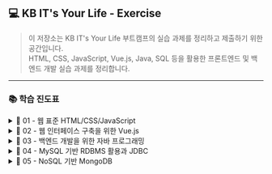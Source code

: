 ## 💻 KB IT's Your Life - Exercise

> 이 저장소는 KB IT's Your Life 부트캠프의 실습 과제를 정리하고 제출하기 위한 공간입니다.  
> HTML, CSS, JavaScript, Vue.js, Java, SQL 등을 활용한
> 프론트엔드 및 백엔드 개발 실습 과제를 정리합니다.  


---

### 📚 학습 진도표

<details>
<summary>📕 01 - 웹 표준 HTML/CSS/JavaScript</summary>
<br>

| 항목                      | 기본 디렉토리     | 제출 | 심화 디렉토리     | 제출 |
|---------------------------|-------------------|:----:|-------------------|:----:|
| 01 HTML 기본 태그         | `01_HTML(기본)`   | ✅   | `01_HTML(심화)`   | ✅   |
| 02 입력 양식 및 구조 태그 | `02_HTML(기본)`   | ✅   | `02_HTML(심화)`   | ✅   |
| 03 CSS 기초, 속성         | `03_CSS(기본)`    | ✅   | `03_CSS(심화)`    | ✅   |
| 04 레이아웃, 반응형 웹    | `04_CSS(기본)`    | ✅   | `04_CSS(심화)`    | ✅   |
| 05 자바스크립트 기본 문법 | `05_JS(기본)`     | ✅   | `05_JS(심화)`     | ✅   |
| 06 문서 객체 모델         | `06_DOM(기본)`    | ✅   | `06_DOM(심화)`    | ✅   |

</details>

<details>
<summary>📙 02 - 웹 인터페이스 구축을 위한 Vue.js</summary>
<br>

| 항목                     | 기본 디렉토리         | 제출 | 심화 디렉토리         | 제출 |
|--------------------------|------------------------|:----:|------------------------|:----:|
| 01 Node.js 기초          | `01_NODE(기본)`        | ✅   | `01_NODE(심화)`        | ✅   |
| ~~02 파일 관리하기~~         | ~~`02_NODE(기본)`~~        | ~~☐~~   | ~~`02_NODE(심화)`~~        | ~~☐~~   |
| 01 개발환경, ES6         | `01_VUE(기본)`         | ✅   | `01_VUE(심화)`         | ✅   |
| 02 템플릿, 디렉티브      | `02_VUE(기본)`         | ✅   | `02_VUE(심화)`         | ✅   |
| 03 인스턴스 & 이벤트     | `03_VUE(기본)`         | ✅   | `03_VUE(심화)`         | ✅   |
| 04 부트스트랩            | `04_BOOTSTRAP(기본)`   | ✅   | `04_BOOTSTRAP(심화)`   | ☐   |
| 05 스타일 처리           | `05_VUE(기본)`         | ✅   | `05_VUE(심화)`         | ✅   |
| 06 단일 파일 컴포넌트    | `06_VUE(기본)`         | ✅   | `06_VUE(심화)`         | ✅   |
| 07 컴포넌트 심화         | `07_VUE(기본)`         | ✅   | `07_VUE(심화)`         | ✅   |
| 08 Composition API       | `08_VUE(기본)`         | ✅   | `08_VUE(심화)`         | ✅   |
| 09 라우팅                | `09_VUE(기본)`         | ✅   | `09_VUE(심화)`         | ✅   |
| 10 Axios                 | `10_VUE(기본)`         | ✅   | `10_VUE(심화)`         | ✅   |
| 11 라우트와 Axios 연동   | `11_VUE(기본)`         | ✅   | `11_VUE(심화)`         | ✅   |
| 12 Pinia 상태 관리       | `12_VUE(기본)`         | ✅   | `12_VUE(심화)`         | ✅   |

</details>

<details>
<summary>📒 03 - 백엔드 개발을 위한 자바 프로그래밍</summary>
<br>

| 항목                                | 기본 디렉토리     | 제출 | 심화 디렉토리     | 제출 |
|-------------------------------------|--------------------|:----:|--------------------|:----:|
| 01 개발환경, 변수, 타입, 연산자     | `01_JAVA(기본)`    | ✅   | `01_JAVA(심화)`    | ✅   |
| 02 조건문, 반복문, 참조타입         | `02_JAVA(기본)`    | ✅   | `02_JAVA(심화)`    | ✅   |
| 03 클래스                           | `03_JAVA(기본)`    | ✅   | `03_JAVA(심화)`    | ✅   |
| 04 상속                             | `04_JAVA(기본)`    | ✅   | `04_JAVA(심화)`    | ✅   |
| 05 인터페이스                       | `05_JAVA(기본)`    | ✅   | `05_JAVA(심화)`    | ✅   |
| 06 중첩 객체                      |   `06_JAVA(기본)`  |   ✅  |   `06_JAVA(심화)`  |   ✅  |
| 07 예외처리, 라이브러리             | `07_JAVA(기본)`    | ✅   | `07_JAVA(심화)`    | ☐   |
| 08 멀티스레드                       | `08_JAVA(기본)`    | ✅   | `08_JAVA(심화)`    | ✅   |
| 09 제너릭, 컬렉션                   | `09_JAVA(기본)`    | ✅   | `09_JAVA(심화)`    | ✅   |
| 10 컬렉션                           | `10_JAVA(기본)`    | ✅   | `10_JAVA(심화)`    | ✅   |
| 11 람다식                           | `11_JAVA(기본)`    | ✅   | `11_JAVA(심화)`    | ✅   |
| 12 스트림 요소 처리                 | `12_JAVA(기본)`    | ✅   | `12_JAVA(심화)`    | ✅   |
| 13 데이터 입출력                    | `13_JAVA(기본)`    | ✅   | `13_JAVA(심화)`    | ☐   |

</details>

<details>
<summary>📗 04 - MySQL 기반 RDBMS 활용과 JDBC</summary>
<br>

| 항목                                | 기본 디렉토리     | 제출 | 심화 디렉토리     | 제출 |
|-------------------------------------|--------------------|:----:|--------------------|:----:|
| 01 DBMS 개요, 설치, 전체 운영 실습     | `01_SQL(기본)`    | ☐   | `01_SQL(심화)`    | ☐   |
| 02 데이터베이스 모델링, MySQL 유틸리티 사용법 | `02_SQL(기본)`    | ☐   | `02_SQL(심화)`    | ☐   |
| 03 SQL 기본                           | `03_SQL(기본)`    | ☐   | `03_SQL(심화)`    | ☐   |
| 04 SQL 고급                           | `04_SQL(기본)`    | ☐   | `04_SQL(심화)`    | ☐   |
| 05 테이블, 뷰                         | `05_SQL(기본)`    | ☐   | `05_SQL(심화)`    | ☐   |
| 06 인덱스, 사용자 관리                | `06_SQL(기본)`    | ☐   | `06_SQL(심화)`    | ☐   |
| 07 Java 연동 JDBC 프로그래밍          | `07_SQL(기본)`    | ☐   | `07_SQL(심화)`    | ☐   |
| 08 Java 연동 JDBC 프로그래밍 - Travel | `08_SQL(기본)`    | ☐   | `08_SQL(심화)`    | ☐   |

</details>

<details>
<summary>📘 05 - NoSQL 기반 MongoDB</summary>
<br>

| 항목                  | 기본 디렉토리     | 제출 | 심화 디렉토리     | 제출 |
|-----------------------|--------------------|:----:|--------------------|:----:|
| 01 MongoDB            | `01_MONGO(기본)`   | ☐   | `01_MONGO(심화)`   | ☐   |
| 02 몽고DB Java 연동   | `02_MONGO(기본)`   | ☐   | `02_MONGO(심화)`   | ☐   |

</details>
